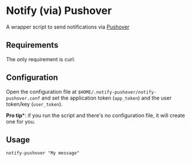Notify (via) Pushover
=========

A wrapper script to send notifications via [Pushover](https://pushover.net/)

Requirements
------------

The only requirement is curl.

Configuration
------------

Open the configuration file at ```$HOME/.notify-pushover/notify-pushover.conf```
and set the application token (```app_token```) and the user token/key (```user_token```).

**Pro tip***: if you run the script and there's no configuration file, it will create one for you.

Usage
------------

```notify-pushover "My message"```
